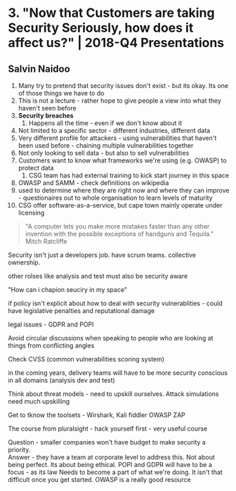 # 3. "Now that Customers are taking Security Seriously, how does it affect us?" | 2018-Q4 Presentations
## Salvin Naidoo 

1. Many try to pretend that security issues don't exist - but its okay.  Its one of those things we have to do 
2. This is not a lecture - rather hope to give people a view into what they haven't seen before
3. __Security breaches__
	1. Happens all the time - even if we don't know about it
  2. Not limited to a specific sector - different industries, different data
  3. Very different profile for attackers - using vulnerabilities that haven't been used before - chaining multiple vulnerabilities together
  4. Not only looking to sell data - but also to sell vulnerabilities
4. Customers want to know what frameworks we're using (e.g. OWASP) to protect data
	1. CSG team has had external training to kick start journey in this space 
  2. OWASP and SAMM - check definitions on wikipedia
  3. used to determine where they are right now and where they can improve - questionaires out to whole organisation to learn levels of maturity
5. CSG offer software-as-a-service, but cape town mainly operate under licensing
>"A computer lets you make more mistakes faster than any other invention with the possible exceptions of handguns and Tequila."
Mitch Ratcliffe


Security isn't just a developers job.  have scrum teams. collective ownership.

other rolses like analysis and test must also be security aware

"How can i chapion seuciry in my space"

if policy isn't explicit about how to deal with security vulnerablities - could have legislative penalties and reputational damage

legal issues - GDPR and POPI

Avoid circular discussions when speaking to people who are looking at things from conflicting angles

Check CVSS (common vulnerabilities scoring system)


in the coming years, delivery teams will have to be more security conscious in all domains (analysis dev and test)

Think about threat models - need to upskill ourselves.  Attack simulations need much upskilling


Get to tknow the toolsets - Wirshark, Kali fiddler OWASP ZAP

The course from pluralsight - hack yourself first - very useful course


Question - smaller companies won't have budget to make security a priority.  
Answer - they have a team at corporate level to address this.  Not about being perfect.  Its about being ethical.  POPI and GDPR will have to be a focus - as its law
Needs to become a part of what we're doing.  It isn't that difficult once you get started.  OWASP is a really good resource